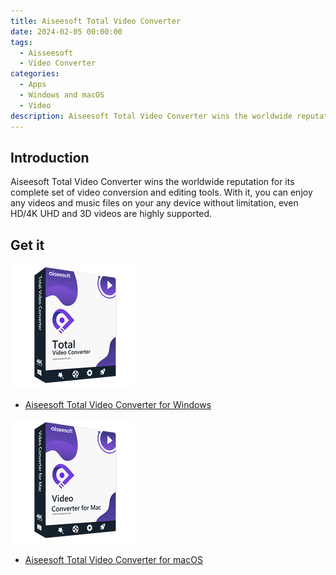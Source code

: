 ```yaml
---
title: Aiseesoft Total Video Converter
date: 2024-02-05 00:00:00
tags: 
  - Aisseesoft
  - Video Converter
categories: 
  - Apps
  - Windows and macOS
  - Video
description: Aiseesoft Total Video Converter wins the worldwide reputation for its complete set of video conversion and editing tools. With it, you can enjoy any videos and music files on your any device without limitation, even HD/4K UHD and 3D videos are highly supported.
---
```


## Introduction

Aiseesoft Total Video Converter wins the worldwide reputation for its complete set of video conversion and editing tools. With it, you can enjoy any videos and music files on your any device without limitation, even HD/4K UHD and 3D videos are highly supported.

## Get it

[![](images/apps/aiseesoft/total-video-converter/box-total-video-converter-win.png)](/aiseesoft-total-video-converter-for-win/)
- [Aiseesoft Total Video Converter for Windows](/aiseesoft-total-video-converter-for-win/)

[![](images/apps/aiseesoft/total-video-converter/box-total-video-converter-mac.png)](/aiseesoft-total-video-converter-for-mac/)
- [Aiseesoft Total Video Converter for macOS](/aiseesoft-total-video-converter-for-mac/)